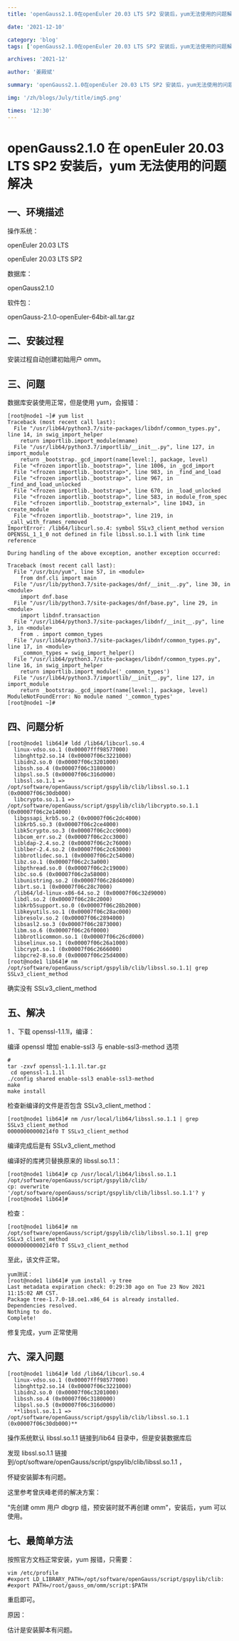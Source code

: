 ```yaml
---
title: 'openGauss2.1.0在openEuler 20.03 LTS SP2 安装后，yum无法使用的问题解决'

date: '2021-12-10'

category: 'blog'
tags: ['openGauss2.1.0在openEuler 20.03 LTS SP2 安装后，yum无法使用的问题解决']

archives: '2021-12'

author: '姜殿斌'

summary: 'openGauss2.1.0在openEuler 20.03 LTS SP2 安装后，yum无法使用的问题解决'

img: '/zh/blogs/July/title/img5.png'

times: '12:30'
---
```


# openGauss2.1.0 在 openEuler 20.03 LTS SP2 安装后，yum 无法使用的问题解决<a name="ZH-CN_TOPIC_0000001186895098"></a>

## 一、环境描述<a name="section183915141583"></a>

操作系统：

openEuler 20.03 LTS

openEuler 20.03 LTS SP2

数据库：

openGauss2.1.0

软件包：

openGauss-2.1.0-openEuler-64bit-all.tar.gz

## 二、安装过程<a name="section19262162417587"></a>

安装过程自动创建初始用户 omm。

## 三、问题<a name="section960382995817"></a>

数据库安装使用正常，但是使用 yum，会报错：

```
[root@node1 ~]# yum list
Traceback (most recent call last):
  File "/usr/lib64/python3.7/site-packages/libdnf/common_types.py", line 14, in swig_import_helper
    return importlib.import_module(mname)
  File "/usr/lib64/python3.7/importlib/__init__.py", line 127, in import_module
    return _bootstrap._gcd_import(name[level:], package, level)
  File "<frozen importlib._bootstrap>", line 1006, in _gcd_import
  File "<frozen importlib._bootstrap>", line 983, in _find_and_load
  File "<frozen importlib._bootstrap>", line 967, in _find_and_load_unlocked
  File "<frozen importlib._bootstrap>", line 670, in _load_unlocked
  File "<frozen importlib._bootstrap>", line 583, in module_from_spec
  File "<frozen importlib._bootstrap_external>", line 1043, in create_module
  File "<frozen importlib._bootstrap>", line 219, in _call_with_frames_removed
ImportError: /lib64/libcurl.so.4: symbol SSLv3_client_method version OPENSSL_1_1_0 not defined in file libssl.so.1.1 with link time reference

During handling of the above exception, another exception occurred:

Traceback (most recent call last):
  File "/usr/bin/yum", line 57, in <module>
    from dnf.cli import main
  File "/usr/lib/python3.7/site-packages/dnf/__init__.py", line 30, in <module>
    import dnf.base
  File "/usr/lib/python3.7/site-packages/dnf/base.py", line 29, in <module>
    import libdnf.transaction
  File "/usr/lib64/python3.7/site-packages/libdnf/__init__.py", line 3, in <module>
    from . import common_types
  File "/usr/lib64/python3.7/site-packages/libdnf/common_types.py", line 17, in <module>
    _common_types = swig_import_helper()
  File "/usr/lib64/python3.7/site-packages/libdnf/common_types.py", line 16, in swig_import_helper
    return importlib.import_module('_common_types')
  File "/usr/lib64/python3.7/importlib/__init__.py", line 127, in import_module
    return _bootstrap._gcd_import(name[level:], package, level)
ModuleNotFoundError: No module named '_common_types'
[root@node1 ~]#
```

## 四、问题分析<a name="section22127536585"></a>

```
[root@node1 lib64]# ldd /lib64/libcurl.so.4
  linux-vdso.so.1 (0x00007fff98577000)
  libnghttp2.so.14 (0x00007f06c3221000)
  libidn2.so.0 (0x00007f06c3201000)
  libssh.so.4 (0x00007f06c3180000)
  libpsl.so.5 (0x00007f06c316d000)
  libssl.so.1.1 => /opt/software/openGauss/script/gspylib/clib/libssl.so.1.1 (0x00007f06c30db000)
  libcrypto.so.1.1 => /opt/software/openGauss/script/gspylib/clib/libcrypto.so.1.1 (0x00007f06c2e14000)
  libgssapi_krb5.so.2 (0x00007f06c2dc4000)
  libkrb5.so.3 (0x00007f06c2ce4000)
  libk5crypto.so.3 (0x00007f06c2cc9000)
  libcom_err.so.2 (0x00007f06c2cc3000)
  libldap-2.4.so.2 (0x00007f06c2c76000)
  liblber-2.4.so.2 (0x00007f06c2c63000)
  libbrotlidec.so.1 (0x00007f06c2c54000)
  libz.so.1 (0x00007f06c2c3a000)
  libpthread.so.0 (0x00007f06c2c19000)
  libc.so.6 (0x00007f06c2a58000)
  libunistring.so.2 (0x00007f06c28d4000)
  librt.so.1 (0x00007f06c28c7000)
  /lib64/ld-linux-x86-64.so.2 (0x00007f06c32d9000)
  libdl.so.2 (0x00007f06c28c2000)
  libkrb5support.so.0 (0x00007f06c28b2000)
  libkeyutils.so.1 (0x00007f06c28ac000)
  libresolv.so.2 (0x00007f06c2894000)
  libsasl2.so.3 (0x00007f06c2873000)
  libm.so.6 (0x00007f06c26f0000)
  libbrotlicommon.so.1 (0x00007f06c26cd000)
  libselinux.so.1 (0x00007f06c26a1000)
  libcrypt.so.1 (0x00007f06c2666000)
  libpcre2-8.so.0 (0x00007f06c25d4000)
[root@node1 lib64]# nm  /opt/software/openGauss/script/gspylib/clib/libssl.so.1.1| grep SSLv3_client_method
```

确实没有 SSLv3_client_method

## 五、解决<a name="section88923214593"></a>

1 、下载 openssl-1.1.1l，编译：

编译 openssl 增加 enable-ssl3 与 enable-ssl3-method 选项

```
#
tar -zxvf openssl-1.1.1l.tar.gz
 cd openssl-1.1.1l
./config shared enable-ssl3 enable-ssl3-method
make
make install
```

检查新编译的文件是否包含 SSLv3_client_method：

```
[root@node1 lib64]# nm /usr/local/lib64/libssl.so.1.1 | grep SSLv3_client_method
00000000000214f0 T SSLv3_client_method
```

编译完成后是有 SSLv3_client_method

编译好的库拷贝替换原来的 libssl.so.1.1：

```
[root@node1 lib64]# cp /usr/local/lib64/libssl.so.1.1 /opt/software/openGauss/script/gspylib/clib/
cp: overwrite '/opt/software/openGauss/script/gspylib/clib/libssl.so.1.1'? y
[root@node1 lib64]#
```

检查：

```
[root@node1 lib64]# nm  /opt/software/openGauss/script/gspylib/clib/libssl.so.1.1| grep SSLv3_client_method
00000000000214f0 T SSLv3_client_method
```

至此，该文件正常。

```
yum测试：
[root@node1 lib64]# yum install -y tree
Last metadata expiration check: 0:29:30 ago on Tue 23 Nov 2021 11:15:02 AM CST.
Package tree-1.7.0-18.oe1.x86_64 is already installed.
Dependencies resolved.
Nothing to do.
Complete!
```

修复完成，yum 正常使用

## 六、深入问题<a name="section2022912114014"></a>

```
[root@node1 lib64]# ldd /lib64/libcurl.so.4
  linux-vdso.so.1 (0x00007fff98577000)
  libnghttp2.so.14 (0x00007f06c3221000)
  libidn2.so.0 (0x00007f06c3201000)
  libssh.so.4 (0x00007f06c3180000)
  libpsl.so.5 (0x00007f06c316d000)
  **libssl.so.1.1 => /opt/software/openGauss/script/gspylib/clib/libssl.so.1.1 (0x00007f06c30db000)**
```

操作系统默认 libssl.so.1.1 链接到/lib64 目录中，但是安装数据库后

发现 libssl.so.1.1 链接到/opt/software/openGauss/script/gspylib/clib/libssl.so.1.1 ，

怀疑安装脚本有问题。

这里参考曾庆峰老师的解决方案：

“先创建 omm 用户 dbgrp 组，预安装时就不再创建 omm”，安装后，yum 可以使用。

## 七、最简单方法<a name="section1749511379011"></a>

按照官方文档正常安装，yum 报错，只需要：

```
vim /etc/profile
#export LD_LIBRARY_PATH=/opt/software/openGauss/script/gspylib/clib:
#export PATH=/root/gauss_om/omm/script:$PATH
```

重启即可。

原因：

估计是安装脚本有问题。
